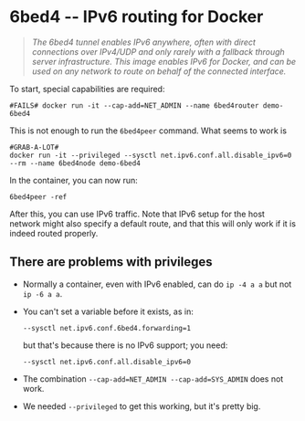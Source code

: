 # 6bed4 -- IPv6 routing for Docker

> *The 6bed4 tunnel enables IPv6 anywhere, often with direct
> connections over IPv4/UDP and only rarely with a fallback
> through server infrastructure.  This image enables IPv6
> for Docker, and can be used on any network to route on
> behalf of the connected interface.*


To start, special capabilities are required:

```
#FAILS# docker run -it --cap-add=NET_ADMIN --name 6bed4router demo-6bed4
```

This is not enough to run the `6bed4peer` command.   What seems to work is

```
#GRAB-A-LOT#
docker run -it --privileged --sysctl net.ipv6.conf.all.disable_ipv6=0 --rm --name 6bed4node demo-6bed4
```

In the container, you can now run:

```
6bed4peer -ref
```

After this, you can use IPv6 traffic.  Note that IPv6 setup for the
host network might also specify a default route, and that this will
only work if it is indeed routed properly.



## There are problems with privileges

  * Normally a container, even with IPv6 enabled, can do `ip -4 a a`
    but not `ip -6 a a`.

  * You can't set a variable before it exists, as in:

    ```
    --sysctl net.ipv6.conf.6bed4.forwarding=1
    ```

    but that's because there is no IPv6 support; you need:

    ```
    --sysctl net.ipv6.conf.all.disable_ipv6=0
    ```

  * The combination `--cap-add=NET_ADMIN --cap-add=SYS_ADMIN` does not
    work.

  * We needed `--privileged` to get this working, but it's pretty big.

